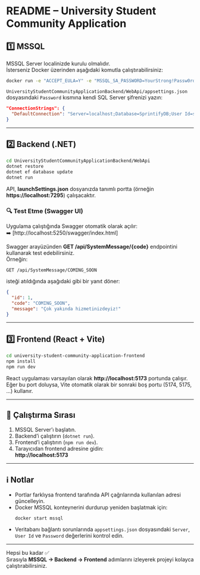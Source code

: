 # README – University Student Community Application

## 1️⃣ MSSQL
MSSQL Server localinizde kurulu olmalıdır.  
İsterseniz Docker üzerinden aşağıdaki komutla çalıştırabilirsiniz:
```bash
docker run -e "ACCEPT_EULA=Y" -e "MSSQL_SA_PASSWORD=YourStrong!Passw0rd" -p 1433:1433 --name mssql -d mcr.microsoft.com/mssql/server:2022-latest
```

`UniversityStudentCommunityApplicationBackend/WebApi/appsettings.json` dosyasındaki `Password` kısmına kendi SQL Server şifrenizi yazın:
```json
"ConnectionStrings": {
  "DefaultConnection": "Server=localhost;Database=SprintifyDB;User Id=sa;Password=<SIFRENIZ>;TrustServerCertificate=True;"
}
```

---

## 2️⃣ Backend (.NET)
```bash
cd UniversityStudentCommunityApplicationBackend/WebApi
dotnet restore
dotnet ef database update
dotnet run
```

API, **launchSettings.json** dosyanızda tanımlı portta (örneğin **https://localhost:7295**) çalışacaktır.

### 🔍 Test Etme (Swagger UI)
Uygulama çalıştığında Swagger otomatik olarak açılır:  
➡️ [http://localhost:5250/swagger/index.html]

Swagger arayüzünden **GET /api/SystemMessage/{code}** endpointini kullanarak test edebilirsiniz.  
Örneğin:
```
GET /api/SystemMessage/COMING_SOON
```
isteği atıldığında aşağıdaki gibi bir yanıt döner:
```json
{
  "id": 1,
  "code": "COMING_SOON",
  "message": "Çok yakında hizmetinizdeyiz!"
}
```

---

## 3️⃣ Frontend (React + Vite)
```bash
cd university-student-community-application-frontend
npm install
npm run dev
```

React uygulaması varsayılan olarak **http://localhost:5173** portunda çalışır.  
Eğer bu port doluysa, Vite otomatik olarak bir sonraki boş portu (5174, 5175, ...) kullanır.

---

## 🔁 Çalıştırma Sırası
1. MSSQL Server’ı başlatın.  
2. Backend’i çalıştırın (`dotnet run`).  
3. Frontend’i çalıştırın (`npm run dev`).  
4. Tarayıcıdan frontend adresine gidin:  
   **http://localhost:5173**

---

## ℹ️ Notlar
- Portlar farklıysa frontend tarafında API çağrılarında kullanılan adresi güncelleyin.  
- Docker MSSQL konteynerini durdurup yeniden başlatmak için:
  ```bash
  docker start mssql
  ```  
- Veritabanı bağlantı sorunlarında `appsettings.json` dosyasındaki `Server`, `User Id` ve `Password` değerlerini kontrol edin.

---

Hepsi bu kadar ✅  
Sırasıyla **MSSQL → Backend → Frontend** adımlarını izleyerek projeyi kolayca çalıştırabilirsiniz.
